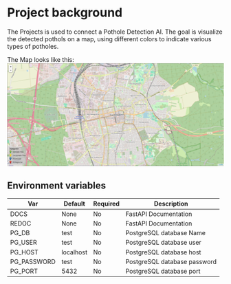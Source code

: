 # Project background

The Projects is used to connect a Pothole Detection AI. The goal is visualize the detected pothols on a map, using different colors to indicate various types of potholes.

The Map looks like this:
![alt text](/README/map.png?raw=true)

## Environment variables

| Var         | Default   | Required | Description                  |
| ----------- | --------- | -------- | ---------------------------- |
| DOCS        | None      | No       | FastAPI Documentation        |
| REDOC       | None      | No       | FastAPI Documentation        |
| PG_DB       | test      | No       | PostgreSQL database Name     |
| PG_USER     | test      | No       | PostgreSQL database user     |
| PG_HOST     | localhost | No       | PostgreSQL database host     |
| PG_PASSWORD | test      | No       | PostgreSQL database password |
| PG_PORT     | 5432      | No       | PostgreSQL database port     |
